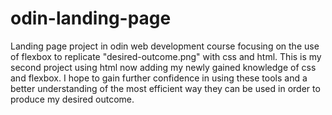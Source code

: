 # odin-landing-page
Landing page project in odin web development course focusing on the use of flexbox to replicate "desired-outcome.png" with css and html. This is my second project using html now adding my newly gained knowledge of css and flexbox. I hope to gain further confidence in using these tools and a better understanding of the most efficient way they can be used in order to produce my desired outcome.
